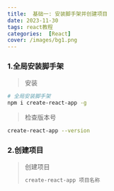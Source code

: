 ```yaml
---
title:  基础一: 安装脚手架并创建项目
date: 2023-11-30
tags: react教程
categories:  [React]
cover: /images/bg1.png
---
```


### 1.全局安装脚手架

> 安装

```bash
# 全局安装脚手架
npm i create-react-app -g
```

> 检查版本号

```bash
create-react-app --version
```



### 2.创建项目

> 创建项目
>
> ```bash
> create-react-app 项目名称
> ```
>
> 

